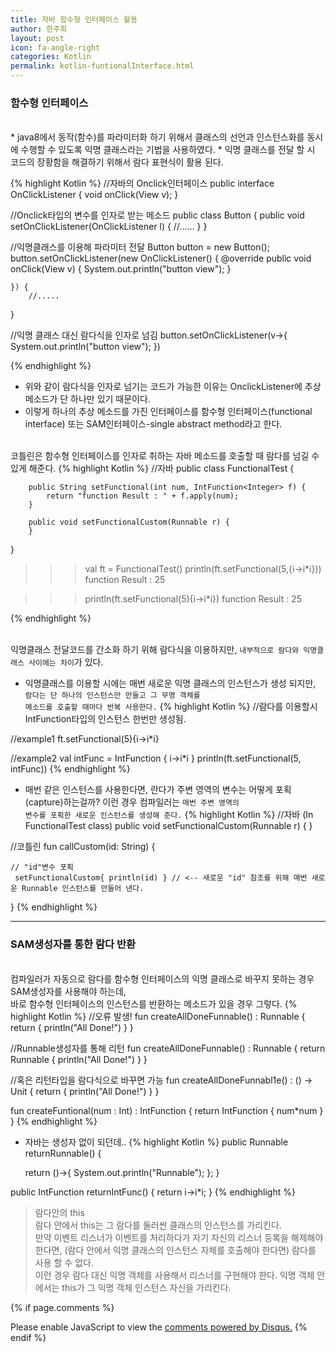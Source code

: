 ```yaml
---
title: 자바 함수형 인터페이스 활용
author: 한주희
layout: post
icon: fa-angle-right
categories: Kotlin
permalink: kotlin-funtionalInterface.html
---
```


### 함수형 인터페이스
<br>
* java8에서 동작(함수)를 파라미터화 하기 위해서 클래스의 선언과 인스턴스화를 동시에 수행할 수 있도록 익명 클래스라는 기법을 사용하였다.
* 익명 클래스를 전달 할 시 코드의 장황함을 해결하기 위해서 람다 표현식이 활용 된다.


{% highlight Kotlin %}
//자바의 Onclick인터페이스
public interface OnClickListener {
    void onClick(View v);
}

//Onclick타입의 변수를 인자로 받는 메소드
public class Button {
    public void setOnClickListener(OnClickListener l) {
            //......
    }
}

//익명클래스를 이용해 파라미터 전달
Button button = new Button();
button.setOnClickListener(new OnClickListener() {
        @override
        public void onClick(View v) {
            System.out.println("button view");
        }

    }) {
        //.....
}


//익명 클래스 대신 람다식을 인자로 넘김
button.setOnClickListener(v->{ System.out.println("button view"); })

{% endhighlight %}




* 위와 같이 람다식을 인자로 넘기는 코드가 가능한 이유는 OnclickListener에 추상 메소드가 단 하나만 있기 때문이다.
* 이렇게 하나의 추상 메소드를 가진 인터페이스를 <span class="highlighter-rouge">함수형 인터페이스(functional interface)</span> 또는 <span class="highlighter-rouge">SAM인터페이스-single abstract method</span>라고 한다.

<br>코틀린은 함수형 인터페이스를 인자로 취하는 자바 메소드를 호출할 때 람다를 넘길 수 있게 해준다.
{% highlight Kotlin %}
//자바
public class FunctionalTest {

        public String setFunctional(int num, IntFunction<Integer> f) {
            return "function Result : " + f.apply(num);
        }

        public void setFunctionalCustom(Runnable r) {
        }
}

> > > val ft = FunctionalTest()
>>> println(ft.setFunctional(5,{i->i*i}))
function Result : 25

>>> println(ft.setFunctional(5){i->i*i})
function Result : 25

{% endhighlight %}

<br>익명클래스 전달코드를 간소화 하기 위해 람다식을 이용하지만, <code>내부적으로 람다와 익명클래스 사이에는 차이</code>가 있다.
* 익명클래스를 이용할 시에는 매번 새로운 익명 클래스의 인스턴스가 생성 되지만,
<br><code>람다는 단 하나의 인스턴스만 만들고 그 무명 객체를 메소드를 호출할 때마다 반복 사용한다.</code>
{% highlight Kotlin %}
//람다를 이용할시 IntFunction타입의 인스턴스 한번만 생성됨.

//example1
ft.setFunctional(5){i->i*i}



//example2
val intFunc = IntFunction { i->i*i }
println(ft.setFunctional(5, intFunc))
{% endhighlight %}

* 매번 같은 인스턴스를 사용한다면, 란다가 주변 영역의 변수는 어떻게 포획(capture)하는걸까? 이런 경우 컴파일러는 <code>매번 주변 영역의 변수를 포획한 새로운 인스턴스를 생성해 준다.</code>
{% highlight Kotlin %}
//자바 (In FunctionalTest class)
public void setFunctionalCustom(Runnable r) {
}

//코틀린
fun callCustom(id: String) {

    // "id"변수 포획
     setFunctionalCustom{ println(id) } // <-- 새로운 "id" 참조를 위해 매번 새로운 Runnable 인스턴스를 만들어 낸다.
}
{% endhighlight %}

---
### SAM생성자를 통한 람다 반환
<br>
컴파일러가 자동으로 람다를 함수형 인터페이스의 익명 클래스로 바꾸지 못하는 경우 SAM생성자를 사용해야 하는데,
<br>바로 함수형 인터페이스의 인스턴스를 반환하는 메소드가 있을 경우 그렇다.
{% highlight Kotlin %}
//오류 발생!
fun createAllDoneFunnable() : Runnable {
    return { println("All Done!") }
}

//Runnable생성자를 통해 리턴
fun createAllDoneFunnable() : Runnable {
    return Runnable { println("All Done!") }
}

//혹은 리턴타입을 람다식으로 바꾸면 가능
fun createAllDoneFunnabl1e() : () -> Unit {
    return { println("All Done!") }
}

fun createFuntional(num : Int) : IntFunction<Int> {
    return IntFunction { num*num }
}
{% endhighlight %}

* 자바는 생성자 없이 되던데..
{% highlight Kotlin %}
public Runnable returnRunnable() {

    return ()->{
        System.out.println("Runnable");
    };
}

public IntFunction<Integer> returnIntFunc() {
    return i->i*i;
}
{% endhighlight %}

> <span class="fontHighlight1">람다안의 this</span>
<br>람다 안에서 this는 그 람다를 둘러싼 클래스의 인스턴스를 가리킨다.
<br>만약 이벤트 리스너가 이벤트를 처리하다가 자기 자신의 리스너 등록을 해제해야 한다면, (람다 안에서 익명 클래스의 인스턴스 자체를 호출해야 한다면) 람다를 사용 할 수 없다.
<br>이런 경우 람다 대신 익명 객체를 사용해서 리스너를 구현해야 한다. 익명 객체 안에서는 this가 그 익명 객체 인스턴스 자신을 가리킨다.

{% if page.comments %}

<div id="disqus_thread"></div>
<script>

/**
*  RECOMMENDED CONFIGURATION VARIABLES: EDIT AND UNCOMMENT THE SECTION BELOW TO INSERT DYNAMIC VALUES FROM YOUR PLATFORM OR CMS.
*  LEARN WHY DEFINING THESE VARIABLES IS IMPORTANT: https://disqus.com/admin/universalcode/#configuration-variables*/
/*
var disqus_config = function () {
this.page.url = PAGE_URL;  // Replace PAGE_URL with your page's canonical URL variable
this.page.identifier = PAGE_IDENTIFIER; // Replace PAGE_IDENTIFIER with your page's unique identifier variable
};
*/
(function() { // DON'T EDIT BELOW THIS LINE
var d = document, s = d.createElement('script');
s.src = 'https://juhee-studynote.disqus.com/embed.js';
s.setAttribute('data-timestamp', +new Date());
(d.head || d.body).appendChild(s);
})();
</script>
<noscript>Please enable JavaScript to view the <a href="https://disqus.com/?ref_noscript">comments powered by Disqus.</a></noscript>
{% endif %}
